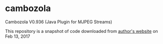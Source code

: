 # cambozola
Cambozola V0.936 (Java Plugin for MJPEG Streams)

This repository is a snapshot of code downloaded from [author's website](http://www.charliemouse.com/code/cambozola/) on Feb 13, 2017